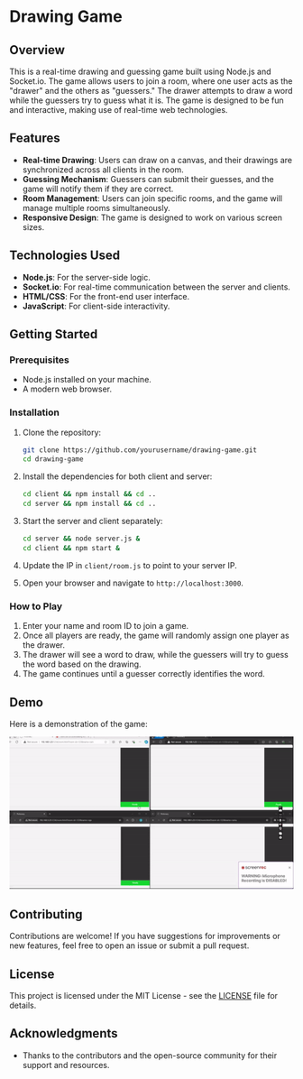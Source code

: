 # Drawing Game

## Overview

This is a real-time drawing and guessing game built using Node.js and Socket.io. The game allows users to join a room, where one user acts as the "drawer" and the others as "guessers." The drawer attempts to draw a word while the guessers try to guess what it is. The game is designed to be fun and interactive, making use of real-time web technologies.

## Features

- **Real-time Drawing**: Users can draw on a canvas, and their drawings are synchronized across all clients in the room.
- **Guessing Mechanism**: Guessers can submit their guesses, and the game will notify them if they are correct.
- **Room Management**: Users can join specific rooms, and the game will manage multiple rooms simultaneously.
- **Responsive Design**: The game is designed to work on various screen sizes.

## Technologies Used

- **Node.js**: For the server-side logic.
- **Socket.io**: For real-time communication between the server and clients.
- **HTML/CSS**: For the front-end user interface.
- **JavaScript**: For client-side interactivity.

## Getting Started

### Prerequisites

- Node.js installed on your machine.
- A modern web browser.

### Installation
1. Clone the repository:
   ```bash
   git clone https://github.com/yourusername/drawing-game.git
   cd drawing-game
   ```

2. Install the dependencies for both client and server:
   ```bash
   cd client && npm install && cd ..
   cd server && npm install && cd ..
   ```

3. Start the server and client separately:
   ```bash
   cd server && node server.js &
   cd client && npm start &
   ```

4. Update the IP in `client/room.js` to point to your server IP.
5. Open your browser and navigate to `http://localhost:3000`.

### How to Play

1. Enter your name and room ID to join a game.
2. Once all players are ready, the game will randomly assign one player as the drawer.
3. The drawer will see a word to draw, while the guessers will try to guess the word based on the drawing.
4. The game continues until a guesser correctly identifies the word.

## Demo

Here is a demonstration of the game:
<!-- Paste your GIF link here -->
![Game Demo](client/demo.gif)

## Contributing

Contributions are welcome! If you have suggestions for improvements or new features, feel free to open an issue or submit a pull request.

## License

This project is licensed under the MIT License - see the [LICENSE](LICENSE) file for details.

## Acknowledgments

- Thanks to the contributors and the open-source community for their support and resources.
